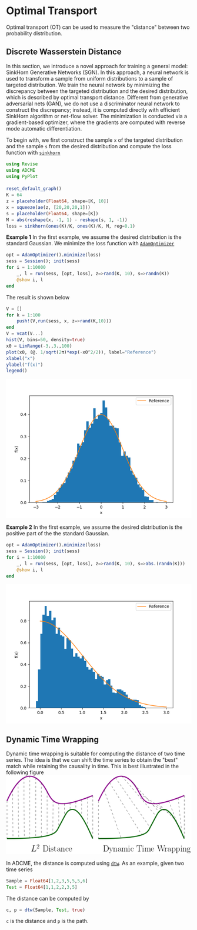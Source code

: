 # Optimal Transport

Optimal transport (OT) can be used to measure the "distance" between two probability distribution. 

## Discrete Wasserstein Distance

In this section, we introduce a novel approach for training a general model: SinkHorn Generative Networks (SGN). In this approach, a neural network is used to transform a sample from uniform distributions to a sample of targeted distribution. We train the neural network by minimizing the discrepancy between the targeted distribution and the desired distribution, which is described by optimal transport distance. Different from generative adversarial nets (GAN), we do not use a discriminator neural network to construct the discrepancy; instead, it is computed directly with efficient SinkHorn algorithm or net-flow solver. The minimization is conducted via a gradient-based optimizer, where the gradients are computed with reverse mode automatic differentiation. 

To begin with, we first construct the sample `x` of the targeted distribution and the sample `s` from the desired distribution and compute the loss function with [`sinkhorn`](@ref)

```julia
using Revise
using ADCME
using PyPlot

reset_default_graph()
K = 64
z = placeholder(Float64, shape=[K, 10])
x = squeeze(ae(z, [20,20,20,1]))
s = placeholder(Float64, shape=[K])
M = abs(reshape(x, -1, 1) - reshape(s, 1, -1))
loss = sinkhorn(ones(K)/K, ones(K)/K, M, reg=0.1)
```

**Example 1**
In the first example, we assume the desired distribution is the standard Gaussian. We minimize the loss function with [`AdamOptimizer`](@ref)
```julia
opt = AdamOptimizer().minimize(loss)
sess = Session(); init(sess)
for i = 1:10000
    _, l = run(sess, [opt, loss], z=>rand(K, 10), s=>randn(K))
    @show i, l
end
```

The result is shown below
```julia
V = []
for k = 1:100
    push!(V,run(sess, x, z=>rand(K,10)))
end
V = vcat(V...)
hist(V, bins=50, density=true)
x0 = LinRange(-3.,3.,100)
plot(x0, (@. 1/sqrt(2π)*exp(-x0^2/2)), label="Reference")
xlabel("x")
ylabel("f(x)")
legend()
```
![](./assets/g1.png)

**Example 2**
In the first example, we assume the desired distribution is the positive part of the the standard Gaussian. 
```julia
opt = AdamOptimizer().minimize(loss)
sess = Session(); init(sess)
for i = 1:10000
    _, l = run(sess, [opt, loss], z=>rand(K, 10), s=>abs.(randn(K)))
    @show i, l
end
```
![](./assets/g2.png)

## Dynamic Time Wrapping

Dynamic time wrapping is suitable for computing the distance of two time series. The idea is that we can shift the time series to obtain the "best" match while retaining the causality in time. This is best illustrated in the following figure 
![](./assets/dtw.png)

In ADCME, the distance is computed using [`dtw`](@ref). As an example, given two time series
```julia
Sample = Float64[1,2,3,5,5,5,6]
Test = Float64[1,1,2,2,3,5]
```
The distance can be computed by 
```julia
c, p = dtw(Sample, Test, true)
```
`c` is the distance and `p` is the path.
